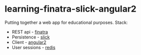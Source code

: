 # learning-finatra-slick-angular2

Putting together a web app for educational purposes. Stack:

* REST api - [finatra](https://twitter.github.io/finatra/)
* Persistence - [slick](http://slick.typesafe.com/) 
* Client - [angular2](https://angular.io/)
* User sessions - [redis](http://redis.io/)
